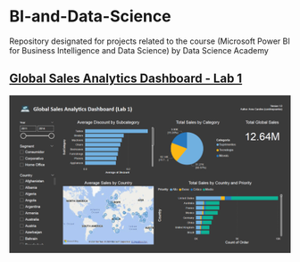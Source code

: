 # BI-and-Data-Science
Repository designated for projects related to the course (Microsoft Power BI for Business Intelligence and Data Science) by Data Science Academy

## <a href="https://github.com/carolinepsantos/BI-and-Data-Science/tree/main/Global%20Sales%20Analytics%20Dashboard">Global Sales Analytics Dashboard - Lab 1</a>
![Global Sales Analytics Dashboard.png](https://github.com/carolinepsantos/BI-and-Data-Science/blob/main/Global%20Sales%20Analytics%20Dashboard/Global%20Sales%20Analytics%20Dashboard.png)
